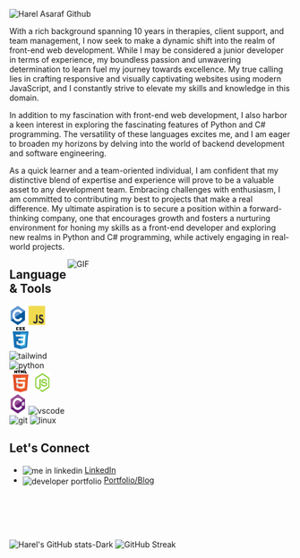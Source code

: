 ![Harel Asaraf Github](https://i.ibb.co/Hz04WFd/githubheader.png?raw=true)

With a rich background spanning 10 years in therapies, client support, and team management, I now seek to make a dynamic shift into the realm of front-end web development. While I may be considered a junior developer in terms of experience, my boundless passion and unwavering determination to learn fuel my journey towards excellence. My true calling lies in crafting responsive and visually captivating websites using modern JavaScript, and I constantly strive to elevate my skills and knowledge in this domain.

In addition to my fascination with front-end web development, I also harbor a keen interest in exploring the fascinating features of Python and C# programming. The versatility of these languages excites me, and I am eager to broaden my horizons by delving into the world of backend development and software engineering.

As a quick learner and a team-oriented individual, I am confident that my distinctive blend of expertise and experience will prove to be a valuable asset to any development team. Embracing challenges with enthusiasm, I am committed to contributing my best to projects that make a real difference. My ultimate aspiration is to secure a position within a forward-thinking company, one that encourages growth and fosters a nurturing environment for honing my skills as a front-end developer and exploring new realms in Python and C# programming, while actively engaging in real-world projects.

<img align="right" alt="GIF" src="https://media.giphy.com/media/citBl9yPwnUOs/giphy.gif" width="400" height="320">


## Language & Tools

<p>
  <img src="https://raw.githubusercontent.com/devicons/devicon/master/icons/c/c-original.svg" alt="c" width="30" height="35"/>
  <img src="https://raw.githubusercontent.com/devicons/devicon/master/icons/javascript/javascript-original.svg" alt="javascript" width="30" height="35"/>
  <img src="https://raw.githubusercontent.com/devicons/devicon/master/icons/css3/css3-original-wordmark.svg" alt="css3" width="40" height="40"/>
  <img src="https://cdn.jsdelivr.net/gh/devicons/devicon/icons/tailwindcss/tailwindcss-plain.svg" alt="tailwind" width="35" height="35"/>
  <img src="https://cdn.jsdelivr.net/gh/devicons/devicon/icons/python/python-original.svg" alt="python" width="40" height="40"/>
  <img src="https://raw.githubusercontent.com/devicons/devicon/master/icons/html5/html5-original-wordmark.svg" alt="html5" width="40" height="40"/>
    <img src="https://raw.githubusercontent.com/devicons/devicon/master/icons/nodejs/nodejs-original.svg" alt="nodejs" width="30" height="35"/>
    <img src="https://raw.githubusercontent.com/devicons/devicon/master/icons/csharp/csharp-original.svg" alt="csharp" width="30" height="35"/>
  <img src="https://cdn.jsdelivr.net/gh/devicons/devicon/icons/vscode/vscode-original.svg" alt="vscode" width="35 height="35"/>
  <img src="https://cdn.jsdelivr.net/gh/devicons/devicon/icons/git/git-original.svg" alt="git" width="35" height="35"/>
  <img src="https://cdn.jsdelivr.net/gh/devicons/devicon/icons/linux/linux-original.svg" alt="linux" width="35" height="35"/>
</p>

## Let's Connect

- <img align="center" src="https://cdn.jsdelivr.net/gh/devicons/devicon/icons/linkedin/linkedin-original.svg" alt="me in linkedin" height="40" width="40"/> [LinkedIn](https://www.linkedin.com/in/harelasaraf/)
- <img align="center" src="https://cdn.jsdelivr.net/gh/devicons/devicon/icons/wordpress/wordpress-original.svg" alt="developer portfolio" height="40" width="40"/> [Portfolio/Blog](https://harelasaraf.com/)

<br/>
<br/>
<br/>
<br/>


<p>

![Harel's GitHub stats-Dark](https://github-readme-stats.vercel.app/api?username=legion345&show_icons=true&theme=dark&icon_color=57a8ff&hide_border=true&card_width=50#gh-dark-mode-only)
![GitHub Streak](https://streak-stats.demolab.com/?user=legion345&theme=dark&hide_border=true)

</p>
